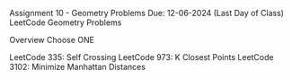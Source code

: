 Assignment 10 - Geometry Problems
Due: 12-06-2024 (Last Day of Class)
LeetCode Geometry Problems

Overview
Choose ONE

LeetCode 335: Self Crossing
LeetCode 973: K Closest Points
LeetCode 3102: Minimize Manhattan Distances
